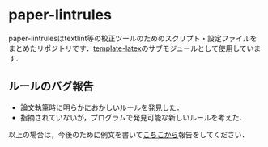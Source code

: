 # paper-lintrules

paper-lintrulesはtextlint等の校正ツールのためのスクリプト・設定ファイルをまとめたリポジトリです．[template-latex](https://github.com/dbgroup-nagoya-u/template-latex)のサブモジュールとして使用しています．

## ルールのバグ報告

- 論文執筆時に明らかにおかしいルールを発見した．
- 指摘されていないが，プログラムで発見可能な新しいルールを考えた．

以上の場合は，今後のために例文を書いて[こちこから](https://github.com/dbgroup-nagoya-u/paper-lintrules/issues/new?assignees=&labels=bug&template=bug-report.md&title=)報告をしてください．
